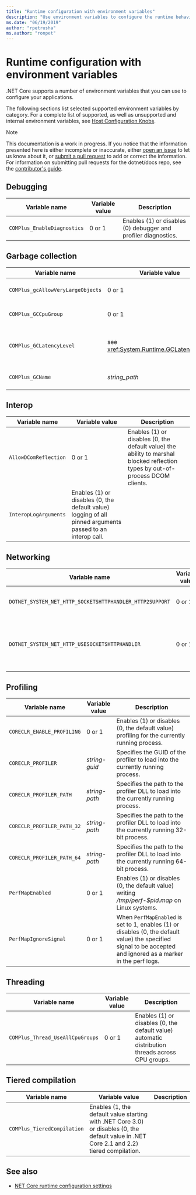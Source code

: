 ```yaml
---
title: "Runtime configuration with environment variables"
description: "Use environment variables to configure the runtime behavior of .NET Core applications."
ms.date: "06/19/2019"
author: "rpetrusha"
ms.author: "ronpet"
---
```

# Runtime configuration with environment variables

.NET Core supports a number of environment variables that you can use to configure your applications. 

The following sections list selected supported environment variables by category. For a complete list of supported, as well as unsupported and internal environment variables, see [Host Configuration Knobs](https://github.com/dotnet/coreclr/blob/a28b25aacdcd2adb0fdfa70bd869f53ba6565976/Documentation/project-docs/clr-configuration-knobs.md).

> [!NOTE]
> This documentation is a work in progress. If you notice that the information presented here is either incomplete or inaccurate, either [open an issue](https://github.com/dotnet/docs/issues) to let us know about it, or [submit a pull request](https://github.com/dotnet/docs/pulls) to add or correct the information. For information on submitting pull requests for the dotnet/docs repo, see the [contributor's guide](https://github.com/dotnet/docs/blob/master/CONTRIBUTING.md).

## Debugging

|Variable name|Variable value|Description|
|--|--|--|
|`COMPlus_EnableDiagnostics`|0 or 1|Enables (1) or disables (0) debugger and profiler diagnostics.|

## Garbage collection

|Variable name|Variable value|Description|
|--|--|--|
|`COMPlus_gcAllowVeryLargeObjects`|0 or 1|Enables (1, the default value) or Disables (0) support on 64-bit platforms for arrays that are greater than 2 gigabytes (GB) in total size.|
|`COMPlus_GCCpuGroup`|0 or 1|Enables (1) or disables (0, the default value) support for CPU groups by the garbage collector if server garbage collection is enabled.|
|`COMPlus_GCLatencyLevel`|see <xref:System.Runtime.GCLatencyMode>|Adjusts the intrusiveness of the garbage collector. The default value is 1 (<xref:System.Runtime.GCLatencyLevel.Interactive?displayProperty=nameWithType>). For more information, see [Latency modes](../../standard/garbage-collection/latency.md).
|`COMPlus_GCName`|*string_path*|Specifies a path to the library containing the GC that the runtime intends to load. For more information, see [Standalone GC Loader Design](https://github.com/dotnet/coreclr/blob/4c7c066d0bacdb86a2311333de1ca73d94ae5280/Documentation/design-docs/standalone-gc-loading.md).|

## Interop

|Variable name|Variable value|Description|
|--|--|--|
|`AllowDComReflection`|0 or 1|Enables (1) or disables (0, the default value) the ability to marshal blocked reflection types by out-of-process DCOM clients.|
|`InteropLogArguments`|Enables (1) or disables (0, the default value) logging of all pinned arguments passed to an interop call.|

## Networking
|Variable name|Variable value|Description|
|--|--|--|
|`DOTNET_SYSTEM_NET_HTTP_SOCKETSHTTPHANDLER_HTTP2SUPPORT`|0 or 1|Starting with .NET Core 3.0, indicates whether support for the HTTP/2 protocol is enabled (1) or disabled (0, the default value).|
|`DOTNET_SYSTEM_NET_HTTP_USESOCKETSHTTPHANDLER`|0 or 1|Enables the use of <xref:System.Net.Http.SocketsHttpHandler?displayProperty=nameWithType> (1, the default value) or of the legacy <xref:System.Net.Http.HttpClientHandler?displayProperty=nameWithType> (0) with high-level networking APIs.|

## Profiling

|Variable name|Variable value|Description|
|--|--|--|
|`CORECLR_ENABLE_PROFILING`|0 or 1|Enables (1) or disables (0, the default value) profiling for the currently running process.|
|`CORECLR_PROFILER`|*string-guid*|Specifies the GUID of the profiler to load into the currently running process.|
|`CORECLR_PROFILER_PATH`|*string-path*|Specifies the path to the profiler DLL to load into the currently running process.|
|`CORECLR_PROFILER_PATH_32`|*string-path*|Specifies the path to the profiler DLL to load into the currently running 32-bit process.|
|`CORECLR_PROFILER_PATH_64`|*string-path*|Specifies the path to the profiler DLL to load into the currently running 64-bit process.|
|`PerfMapEnabled`|0 or 1|Enables (1) or disables (0, the default value) writing */tmp/perf-$pid.map* on Linux systems.|
|`PerfMapIgnoreSignal`|0 or 1|When `PerfMapEnabled` is set to 1, enables (1) or disables (0, the default value) the specified signal to be accepted and ignored as a marker in the perf logs.|

## Threading

|Variable name|Variable value|Description|
|--|--|--|
|`COMPlus_Thread_UseAllCpuGroups`|0 or 1|Enables (1) or disables (0, the default value) automatic distribution threads across CPU groups.|

## Tiered compilation

|Variable name|Variable value|Description|
|--|--|--|
|`COMPlus_TieredCompilation`|Enables (1, the default value starting with .NET Core 3.0) or disables (0, the default value in .NET Core 2.1 and 2.2) tiered compilation.|


## See also

- [NET Core runtime configuration settings](index.md)
